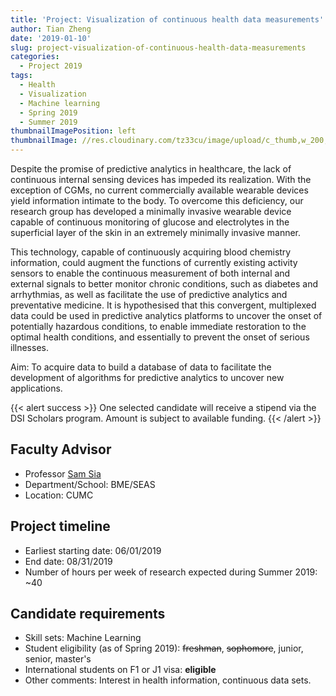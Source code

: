```yaml
---
title: 'Project: Visualization of continuous health data measurements'
author: Tian Zheng
date: '2019-01-10'
slug: project-visualization-of-continuous-health-data-measurements
categories:
  - Project 2019
tags:
  - Health
  - Visualization
  - Machine learning
  - Spring 2019
  - Summer 2019
thumbnailImagePosition: left
thumbnailImage: //res.cloudinary.com/tz33cu/image/upload/c_thumb,w_200,g_face/v1547180947/info-908889_960_720_ehhayc.png
---
```

Despite the promise of predictive analytics in healthcare, the lack of continuous internal sensing devices has impeded its realization. With the exception of CGMs, no current commercially available wearable devices yield information intimate to the body. To overcome this deficiency, our research group has developed a minimally invasive wearable device capable of continuous monitoring of glucose and electrolytes in the superficial layer of the skin in an extremely minimally invasive manner.

<!--more-->
This technology, capable of continuously acquiring blood chemistry information, could augment the functions of currently existing activity sensors to enable the continuous measurement of both internal and external signals to better monitor chronic conditions, such as diabetes and arrhythmias, as well as facilitate the use of predictive analytics and preventative medicine. It is hypothesised that this convergent, multiplexed data could be used in predictive analytics platforms to uncover the onset of potentially hazardous conditions, to enable immediate restoration to the optimal health conditions, and essentially to prevent the onset of serious illnesses. 

Aim: To acquire data to build a database of data to facilitate the development of algorithms for predictive analytics to uncover new applications. 

{{< alert success >}}
One selected candidate will receive a stipend via the DSI Scholars program. Amount is subject to available funding. 
{{< /alert >}}

## Faculty Advisor
+ Professor [Sam Sia](https://bme.columbia.edu/faculty/sam-sia)
+ Department/School: BME/SEAS
+ Location: CUMC

## Project timeline
+ Earliest starting date: 06/01/2019
+ End date: 08/31/2019
+ Number of hours per week of research expected during Summer 2019: ~40

## Candidate requirements
+ Skill sets: Machine Learning
+ Student eligibility  (as of Spring 2019): ~~freshman~~, ~~sophomore~~, junior, senior, master's
+ International students on F1 or J1 visa: **eligible**
+ Other comments: Interest in health information, continuous data sets.